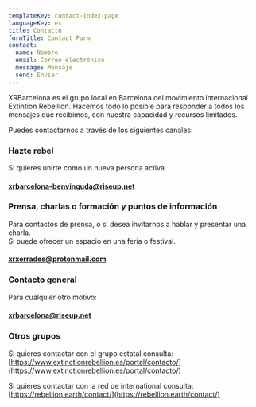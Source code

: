 ```yaml
---
templateKey: contact-index-page
languageKey: es
title: Contacto
formTitle: Contact Form
contact:
  name: Nombre
  email: Correo electrónico
  message: Mensaje
  send: Enviar
---
```


XRBarcelona es el grupo local en Barcelona del movimiento internacional Extintion Rebellion. Hacemos todo lo posible para responder a todos los mensajes que recibimos, con nuestra capacidad y recursos limitados.

Puedes contactarnos a través de los siguientes canales:

### Hazte rebel
Si quieres unirte como un nueva persona activa  
#### [xrbarcelona-benvinguda@riseup.net](xrbarcelona-benvinguda@riseup.net) 


### Prensa, charlas o formación y puntos de información
Para contactos de prensa, o si desea invitarnos a hablar y presentar una charla.  
Si puede ofrecer un espacio en una feria o festival.  
#### [xrxerrades@protonmail.com](xrxerrades@protonmail.com) 

### Contacto general
Para cualquier otro motivo:  
#### [xrbarcelona@riseup.net](xrbarcelona@riseup.net)  

### Otros grupos
Si quieres contactar con el grupo estatal consulta:  
[https://www.extinctionrebellion.es/portal/contacto/](https://www.extinctionrebellion.es/portal/contacto/) 

Si quieres contactar con la red de international consulta:  
[https://rebellion.earth/contact/](https://rebellion.earth/contact/)

